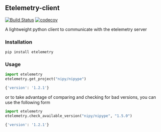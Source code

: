 ## Etelemetry-client

[![Build Status](https://travis-ci.org/sensein/etelemetry-client.svg?branch=master)](https://travis-ci.org/sensein/etelemetry-client)
[![codecov](https://codecov.io/gh/sensein/etelemetry-client/branch/master/graph/badge.svg)](https://codecov.io/gh/sensein/etelemetry-client)

A lightweight python client to communicate with the etelemetry server

### Installation

```
pip install etelemetry
```

### Usage

```python
import etelemetry
etelemetry.get_project("nipy/nipype")

{'version': '1.2.1'}
```

or to take advantage of comparing and checking for bad versions, you
can use the following form

```python
import etelemetry
etelemetry.check_available_version("nipy/nipype", "1.5.0")

{'version': '1.2.1'}
```
